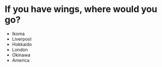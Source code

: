 # If you have wings, where would you go?
- Ikoma
- Liverpool
- Hokkaido
- London
- Okinawa
- America